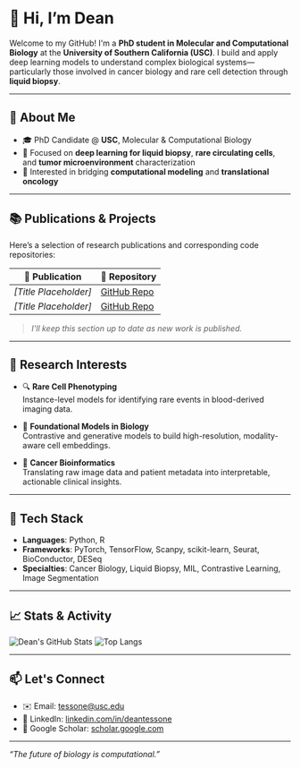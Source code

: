 # 👋 Hi, I’m Dean

Welcome to my GitHub! I'm a **PhD student in Molecular and Computational Biology** at the **University of Southern California (USC)**. I build and apply deep learning models to understand complex biological systems—particularly those involved in cancer biology and rare cell detection through **liquid biopsy**.

---

## 🧬 About Me

- 🎓 PhD Candidate @ **USC**, Molecular & Computational Biology
- 🔬 Focused on **deep learning for liquid biopsy**, **rare circulating cells**, and **tumor microenvironment** characterization
- 🧠 Interested in bridging **computational modeling** and **translational oncology**

---

## 📚 Publications & Projects

Here’s a selection of research publications and corresponding code repositories:

| 📖 Publication | 🧪 Repository |
|----------------|---------------|
| _[Title Placeholder]_ | [GitHub Repo](https://github.com/YOUR_USERNAME/your-repo-name) |
| _[Title Placeholder]_ | [GitHub Repo](https://github.com/YOUR_USERNAME/your-repo-name) |

> _I'll keep this section up to date as new work is published._

---

## 🧠 Research Interests

- 🔍 **Rare Cell Phenotyping**  
  Instance-level models for identifying rare events in blood-derived imaging data.

- 🧬 **Foundational Models in Biology**  
  Contrastive and generative models to build high-resolution, modality-aware cell embeddings.

- 🧪 **Cancer Bioinformatics**  
  Translating raw image data and patient metadata into interpretable, actionable clinical insights.

---

## 🧰 Tech Stack

- **Languages**: Python, R
- **Frameworks**: PyTorch, TensorFlow, Scanpy, scikit-learn, Seurat, BioConductor, DESeq  
- **Specialties**: Cancer Biology, Liquid Biopsy, MIL, Contrastive Learning, Image Segmentation

---

## 📈 Stats & Activity

![Dean's GitHub Stats](https://github-readme-stats.vercel.app/api?username=YOUR_USERNAME&show_icons=true&theme=default)
![Top Langs](https://github-readme-stats.vercel.app/api/top-langs/?username=YOUR_USERNAME&layout=compact)

---

## 📫 Let's Connect

- ✉️ Email: tessone@usc.edu  
- 🔗 LinkedIn: [linkedin.com/in/deantessone](https://linkedin.com/in/deantessone)  
- 🧠 Google Scholar: [scholar.google.com]([https://scholar.google.com/your-profile](https://scholar.google.com/citations?user=ld6GwJsAAAAJ&hl=en&oi=ao))

---

_“The future of biology is computational.”_

